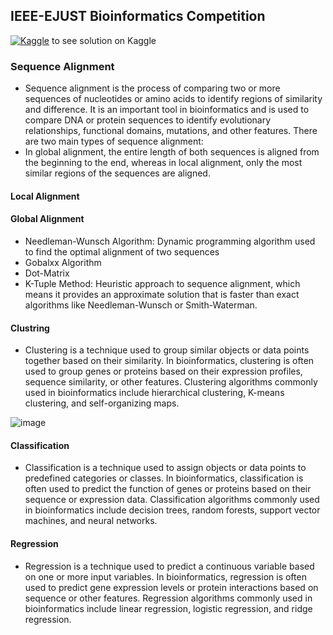 ## IEEE-EJUST Bioinformatics Competition
[![Kaggle](https://img.shields.io/badge/-Kaggle-blue?style=for-the-badge&logo=Kaggle&logoColor=white)](https://www.kaggle.com/code/mennahtullasameh/bioinformatics-competition?scriptVersionId=138716316) to see solution on Kaggle


### Sequence Alignment
- Sequence alignment is the process of comparing two or more sequences of nucleotides or amino acids to identify regions of similarity and difference. It is an important tool in bioinformatics and is used to compare DNA or protein sequences to identify evolutionary relationships, functional domains, mutations, and other features. There are two main types of sequence alignment:
- In global alignment, the entire length of both sequences is aligned from the beginning to the end, whereas in local alignment, only the most similar regions of the sequences are aligned.

#### Local Alignment
#### Global Alignment
- Needleman-Wunsch Algorithm: Dynamic programming algorithm used to find the optimal alignment of two sequences
- Gobalxx Algorithm
- Dot-Matrix
- K-Tuple Method: Heuristic approach to sequence alignment, which means it provides an approximate solution that is faster than exact algorithms like Needleman-Wunsch or Smith-Waterman.
  
#### Clustring
- Clustering is a technique used to group similar objects or data points together based on their similarity. In bioinformatics, clustering is often used to group genes or proteins based on their expression profiles, sequence similarity, or other features. Clustering algorithms commonly used in bioinformatics include hierarchical clustering, K-means clustering, and self-organizing maps.


![image](https://github.com/MennahMabrouk/IEEE-EJUST-Bioinformatics-Competition/assets/101124995/a870e49e-3044-46ae-8325-7bc55c5721bd)

  
#### Classification
- Classification is a technique used to assign objects or data points to predefined categories or classes. In bioinformatics, classification is often used to predict the function of genes or proteins based on their sequence or expression data. Classification algorithms commonly used in bioinformatics include decision trees, random forests, support vector machines, and neural networks.
  
#### Regression
- Regression is a technique used to predict a continuous variable based on one or more input variables. In bioinformatics, regression is often used to predict gene expression levels or protein interactions based on sequence or other features. Regression algorithms commonly used in bioinformatics include linear regression, logistic regression, and ridge regression.

